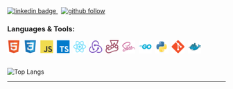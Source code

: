 <a href="https://www.linkedin.com/in/pstano/">
    <img src="https://img.shields.io/badge/LinkedIn-0077B5?style=for-the-badge&logo=linkedin&logoColor=white" alt="linkedin badge" height="28" />
</a>&nbsp;

<a href="https://github.com/pstano1">
    <img src="https://img.shields.io/github/followers/pstano1.svg?style=social&label=Follow&maxAge=2592000" alt="github follow" height="28" />
</a>

### Languages & Tools:

<div>
  <img src='https://github.com/devicons/devicon/blob/master/icons/html5/html5-original.svg' alt='html5' width='30' height='30' />&nbsp;
  <img src='https://github.com/devicons/devicon/blob/master/icons/css3/css3-original.svg' alt='css3' width='30' height='30' />&nbsp;
  <img src='https://github.com/devicons/devicon/blob/master/icons/javascript/javascript-original.svg' alt='javascript' width='30' height='30' />&nbsp;
  <img src='https://github.com/devicons/devicon/blob/master/icons/typescript/typescript-original.svg' alt='typescript' width='30' height='30' />&nbsp;
  <img src='https://github.com/devicons/devicon/blob/master/icons/react/react-original.svg' alt='react' width='30' height='30' />&nbsp;
  <img src='https://github.com/devicons/devicon/blob/master/icons/redux/redux-original.svg' alt='redux' width='30' height='30' />&nbsp;
  <img src='https://github.com/devicons/devicon/blob/master/icons/jest/jest-plain.svg' alt='jest' width='30' height='30' />&nbsp;
  <img src='https://github.com/devicons/devicon/blob/master/icons/sass/sass-original.svg' alt='sass' width='30' height='30' />&nbsp;
  <img src='https://github.com/devicons/devicon/blob/master/icons/go/go-original-wordmark.svg' alt='golang' width='30' height='30' />&nbsp;
  <img src='https://github.com/devicons/devicon/blob/master/icons/python/python-original.svg' alt='python' width='30' height='30' />&nbsp;
  <img src='https://github.com/devicons/devicon/blob/master/icons/git/git-original.svg' alt='git' width='30' height='30' />&nbsp;
  <img src='https://github.com/devicons/devicon/blob/master/icons/docker/docker-original.svg' alt='docker' width='30' height='30' />&nbsp;
</div>
<br />

![Top Langs](https://github-readme-stats-git-master-pstano1.vercel.app/api/top-langs/?username=pstano1&exclude_repo=github-readme-stats&theme=tokyonight&layout=compact&langs_count=8)

<hr />
